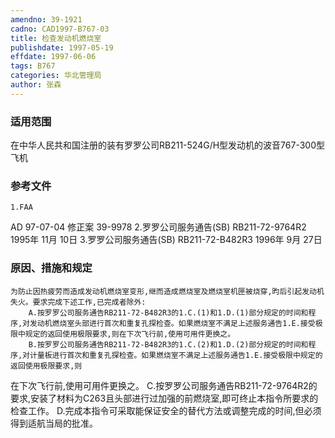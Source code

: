 ```yaml
---
amendno: 39-1921
cadno: CAD1997-B767-03
title: 检查发动机燃烧室
publishdate: 1997-05-19
effdate: 1997-06-06
tags: B767
categories: 华北管理局
author: 张森
---
```


### 适用范围 
在中华人民共和国注册的装有罗罗公司RB211-524G/H型发动机的波音767-300型飞机

<!--more-->
### 参考文件
    1.FAA 
AD 97-07-04 修正案 39-9978 
    2.罗罗公司服务通告(SB) RB211-72-9764R2 1995年 11月 10日
    3.罗罗公司服务通告(SB) RB211-72-B482R3 1996年 9月 27日

### 原因、措施和规定 
    为防止因热疲劳而造成发动机燃烧室变形,继而造成燃烧室及燃烧室机匣被烧穿,昀后引起发动机失火。要求完成下述工作,已完成者除外: 
        A.按罗罗公司服务通告RB211-72-B482R3的1.C.(1)和1.D.(1)部分规定的时间和程序,对发动机燃烧室头部进行首次和重复孔探检查。如果燃烧室不满足上述服务通告1.E.接受极限中规定的返回使用极限要求,则在下次飞行前,使用可用件更换之。 
        B.按罗罗公司服务通告RB211-72-B482R3的1.C.(2)和1.D.(2)部分规定的时间和程序,对计量板进行首次和重复孔探检查。如果燃烧室不满足上述服务通告1.E.接受极限中规定的返回使用极限要求,则

  
在下次飞行前,使用可用件更换之。 
        C.按罗罗公司服务通告RB211-72-9764R2的要求,安装了材料为C263且头部进行过加强的前燃烧室,即可终止本指令所要求的检查工作。 
        D.完成本指令可采取能保证安全的替代方法或调整完成的时间,但必须得到适航当局的批准。

